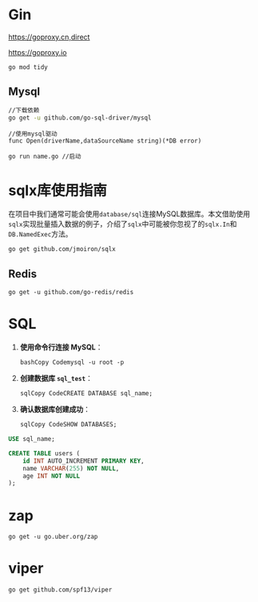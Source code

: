 # Gin

https://goproxy.cn,direct

https://goproxy.io

```
go mod tidy
```



## Mysql

```bash
//下载依赖
go get -u github.com/go-sql-driver/mysql
```

```
//使用mysql驱动
func Open(driverName,dataSourceName string)(*DB error)
```

```
go run name.go //启动
```

# sqlx库使用指南

在项目中我们通常可能会使用`database/sql`连接MySQL数据库。本文借助使用`sqlx`实现批量插入数据的例子，介绍了`sqlx`中可能被你忽视了的`sqlx.In`和`DB.NamedExec`方法。

```
go get github.com/jmoiron/sqlx
```

## Redis

```
go get -u github.com/go-redis/redis
```



# SQL

1. **使用命令行连接 MySQL**：

   ```
   bashCopy Codemysql -u root -p
   ```

2. **创建数据库 `sql_test`**：

   ```
   sqlCopy CodeCREATE DATABASE sql_name;
   ```

3. **确认数据库创建成功**：

   ```sql
   sqlCopy CodeSHOW DATABASES;
   ```

```sql
USE sql_name;

CREATE TABLE users (
    id INT AUTO_INCREMENT PRIMARY KEY,
    name VARCHAR(255) NOT NULL,
    age INT NOT NULL
);
```



# zap

```
go get -u go.uber.org/zap
```

# viper

```
go get github.com/spf13/viper
```

